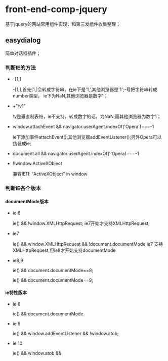 # front-end-comp-jquery
基于jquery的网站常用组件实现，和第三发组件收集整理；

## easydialog
  简单对话框插件；

### 判断IE的方法
  - -[1,]

    -[1,],首先[1,]会转成字符串，在ie下是'1,',其他浏览器是'1';-号把字符串转成number类型，
    ie下为NaN,其他浏览器是数字1；
  - +"\v1"

    \v是垂直制表符，ie不支持，转成数字的话，为NaN;而其他浏览器为数字1；
  - window.attachEvent && navigator.userAgent.indexOf('Opera')===-1

    ie下添加事件attachEvent();其他浏览器addEventListener();另外Opera可以伪装成ie;
    
  - document.all && navigator.userAgent.indexOf(''Opera)===-1
  
  - !!window.ActiveXObject

    兼容IE11: "ActiveXObject" in window

### 判断IE各个版本
  #### documentMode版本
  - ie 6

    ie() && !window.XMLHttpRequest;
    ie7开始才支持XMLHttpRequest;

  - ie7

    ie() && window.XMLHttpRequest && !document.documentMode
    ie7 支持XMLHttpRequest,但ie8才开始支持documentMode

  - ie8,9

    ie() && document.documentMode==8;

    ie() && document.documentMode==9;

  #### ie特性版本
  - ie 8

    ie() && document.documentMode
  - ie 9

    ie() && window.addEventListener && !window.atob;

  - ie 10

    ie() && window.atob && 